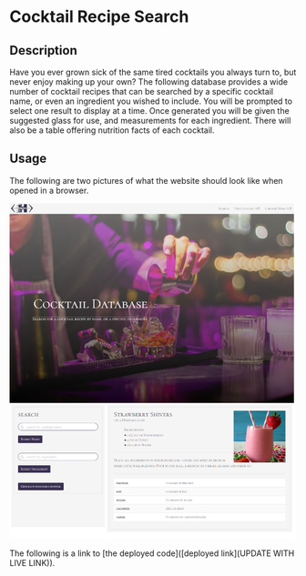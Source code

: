 # Cocktail Recipe Search

## Description
Have you ever grown sick of the same tired cocktails you always turn to, but never enjoy  making up your own? The following database provides a wide number of cocktail recipes that can be searched by a specific cocktail name, or even an ingredient you wished to include. You will be prompted to select one result to display at a time. Once generated you will be given the suggested glass for use, and measurements for each ingredient. There will also be a table offering nutrition facts of each cocktail.

## Usage
The following are two pictures of what the website should look like when opened in a browser. 

![This is a screenshot image](./assets/images/screenshot.png)

The following is a link to [the deployed code]([deployed link](UPDATE WITH LIVE LINK)).